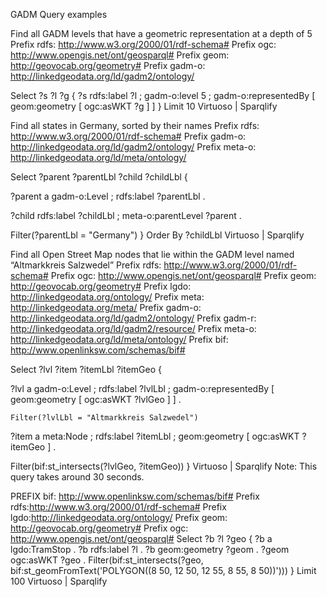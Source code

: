 GADM Query examples

Find all GADM levels that have a geometric representation at a depth of 5
Prefix rdfs: <http://www.w3.org/2000/01/rdf-schema#>
Prefix ogc: <http://www.opengis.net/ont/geosparql#>
Prefix geom: <http://geovocab.org/geometry#>
Prefix gadm-o: <http://linkedgeodata.org/ld/gadm2/ontology/>

Select ?s ?l ?g {
  ?s
    rdfs:label ?l ;
    gadm-o:level 5 ;
    gadm-o:representedBy [
      geom:geometry [
        ogc:asWKT ?g
      ]
    ]
}
Limit 10
Virtuoso | Sparqlify

Find all states in Germany, sorted by their names
Prefix rdfs: <http://www.w3.org/2000/01/rdf-schema#>
Prefix gadm-o: <http://linkedgeodata.org/ld/gadm2/ontology/>
Prefix meta-o: <http://linkedgeodata.org/ld/meta/ontology/>

Select ?parent ?parentLbl ?child ?childLbl {

  ?parent
    a gadm-o:Level ;
    rdfs:label ?parentLbl .

  ?child
    rdfs:label ?childLbl ;
    meta-o:parentLevel ?parent .

  Filter(?parentLbl = "Germany")
}
Order By ?childLbl
Virtuoso | Sparqlify

Find all Open Street Map nodes that lie within the GADM level named “Altmarkkreis Salzwedel”
Prefix rdfs: <http://www.w3.org/2000/01/rdf-schema#>
Prefix ogc: <http://www.opengis.net/ont/geosparql#>
Prefix geom: <http://geovocab.org/geometry#>
Prefix lgdo: <http://linkedgeodata.org/ontology/>
Prefix meta: <http://linkedgeodata.org/meta/>
Prefix gadm-o: <http://linkedgeodata.org/ld/gadm2/ontology/>
Prefix gadm-r: <http://linkedgeodata.org/ld/gadm2/resource/>
Prefix meta-o: <http://linkedgeodata.org/ld/meta/ontology/>
Prefix bif: <http://www.openlinksw.com/schemas/bif#>

Select ?lvl ?item ?itemLbl ?itemGeo  {

  ?lvl
    a gadm-o:Level ;
    rdfs:label ?lvlLbl ;
    gadm-o:representedBy [
      geom:geometry [
        ogc:asWKT ?lvlGeo
      ]
    ] .

    Filter(?lvlLbl = "Altmarkkreis Salzwedel")

  ?item
    a meta:Node ;
    rdfs:label ?itemLbl ;
    geom:geometry [
      ogc:asWKT ?itemGeo
    ] .

  Filter(bif:st_intersects(?lvlGeo, ?itemGeo))
}
Virtuoso | Sparqlify Note: This query takes around 30 seconds.

PREFIX bif: <http://www.openlinksw.com/schemas/bif#>
Prefix rdfs:<http://www.w3.org/2000/01/rdf-schema#>
Prefix lgdo:<http://linkedgeodata.org/ontology/>
Prefix geom: <http://geovocab.org/geometry#>
Prefix ogc: <http://www.opengis.net/ont/geosparql#>
Select ?b ?l ?geo {
  ?b a lgdo:TramStop .
  ?b rdfs:label ?l .
  ?b geom:geometry ?geom .
  ?geom ogc:asWKT ?geo .
  Filter(bif:st_intersects(?geo, bif:st_geomFromText('POLYGON((8 50, 12 50, 12 55, 8 55, 8 50))')))
}
Limit 100
Virtuoso | Sparqlify

  

